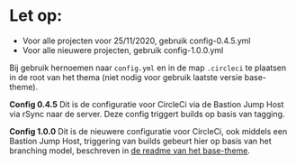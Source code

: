 # Let op:
- Voor alle projecten voor 25/11/2020, gebruik config-0.4.5.yml
- Voor alle nieuwere projecten, gebruik config-1.0.0.yml

Bij gebruik hernoemen naar `config.yml` en in de map `.circleci` te plaatsen in de root van het thema (niet nodig voor gebruik laatste versie base-theme).

**Config 0.4.5**
Dit is de configuratie voor CircleCi via de Bastion Jump Host via rSync naar de server. Deze config triggert builds op basis van tagging.

**Config 1.0.0**
Dit is de nieuwere configuratie voor CircleCi, ook middels een Bastion Jump Host, triggering van builds gebeurt hier op basis van het branching model, beschreven in [de readme van het base-theme](https://github.com/burovoordeboeg/wordpress-base-theme).
